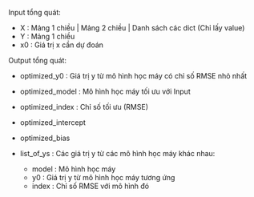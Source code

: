Input tổng quát:
- X : Mảng 1 chiều | Mảng 2 chiều | Danh sách các dict (Chỉ lấy value)
- Y : Mảng 1 chiều
- x0 : Giá trị x cần dự đoán

Output tổng quát:
- optimized_y0 : Giá trị y từ mô hình học máy có chỉ số RMSE nhỏ nhất
- optimized_model : Mô hình học máy tối ưu với Input
- optimized_index : Chỉ số tối ưu (RMSE)
- optimized_intercept
- optimized_bias

- list_of_ys : Các giá trị y từ các mô hình học máy khác nhau:
    - model : Mô hình học máy
    - y0 : Giá trị y từ mô hình học máy tương ứng
    - index : Chỉ số RMSE với mô hình đó